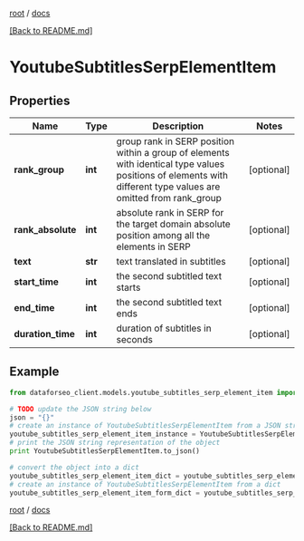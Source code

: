 [root](./../ "root") / [docs](./ "docs")

[[Back to README.md]](./../README.md "[Back to README.md]")

# YoutubeSubtitlesSerpElementItem

## Properties

Name | Type | Description | Notes
------------ | ------------- | ------------- | -------------
**rank_group** | **int** | group rank in SERP position within a group of elements with identical type values positions of elements with different type values are omitted from rank_group | [optional]
**rank_absolute** | **int** | absolute rank in SERP for the target domain absolute position among all the elements in SERP | [optional]
**text** | **str** | text translated in subtitles | [optional]
**start_time** | **int** | the second subtitled text starts | [optional]
**end_time** | **int** | the second subtitled text ends | [optional]
**duration_time** | **int** | duration of subtitles in seconds | [optional]

## Example

```python
from dataforseo_client.models.youtube_subtitles_serp_element_item import YoutubeSubtitlesSerpElementItem

# TODO update the JSON string below
json = "{}"
# create an instance of YoutubeSubtitlesSerpElementItem from a JSON string
youtube_subtitles_serp_element_item_instance = YoutubeSubtitlesSerpElementItem.from_json(json)
# print the JSON string representation of the object
print YoutubeSubtitlesSerpElementItem.to_json()

# convert the object into a dict
youtube_subtitles_serp_element_item_dict = youtube_subtitles_serp_element_item_instance.to_dict()
# create an instance of YoutubeSubtitlesSerpElementItem from a dict
youtube_subtitles_serp_element_item_form_dict = youtube_subtitles_serp_element_item.from_dict(youtube_subtitles_serp_element_item_dict)
```

  

[root](./../ "root") / [docs](./ "docs")

[[Back to README.md]](./../README.md "[Back to README.md]")